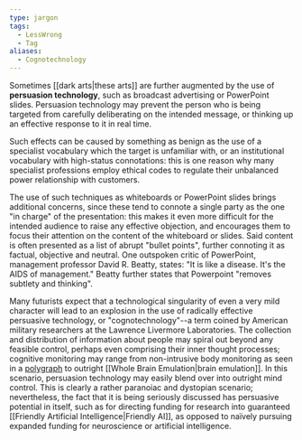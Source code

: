 ```yaml
---
type: jargon
tags: 
  - LessWrong
  - Tag
aliases:
  - Cognotechnology
---
```


Sometimes [[dark arts|these arts]] are further augmented by the use of **persuasion technology**, such as broadcast advertising or PowerPoint slides. Persuasion technology may prevent the person who is being targeted from carefully deliberating on the intended message, or thinking up an effective response to it in real time.

Such effects can be caused by something as benign as the use of a specialist vocabulary which the target is unfamiliar with, or an institutional vocabulary with high-status connotations: this is one reason why many specialist professions employ ethical codes to regulate their unbalanced power relationship with customers.

The use of such techniques as whiteboards or PowerPoint slides brings additional concerns, since these tend to connote a single party as the one "in charge" of the presentation: this makes it even more difficult for the intended audience to raise any effective objection, and encourages them to focus their attention on the content of the whiteboard or slides. Said content is often presented as a list of abrupt "bullet points", further connoting it as factual, objective and neutral. One outspoken critic of PowerPoint, management professor David R. Beatty, states: "It is like a disease. It's the AIDS of management." Beatty further states that Powerpoint "removes subtlety and thinking".

Many futurists expect that a technological singularity of even a very mild character will lead to an explosion in the use of radically effective persuasive technology, or "cognotechnology"--a term coined by American military researchers at the Lawrence Livermore Laboratories. The collection and distribution of information about people may spiral out beyond any feasible control, perhaps even comprising their inner thought processes; cognitive monitoring may range from non-intrusive body monitoring as seen in a [polygraph](https://wiki.lesswrong.com/wiki/polygraph) to outright [[Whole Brain Emulation|brain emulation]]. In this scenario, persuasion technology may easily blend over into outright mind control. This is clearly a rather paranoiac and dystopian scenario; nevertheless, the fact that it is being seriously discussed has persuasive potential in itself, such as for directing funding for research into guaranteed [[Friendly Artificial Intelligence|Friendly AI]], as opposed to naïvely pursuing expanded funding for neuroscience or artificial intelligence.
